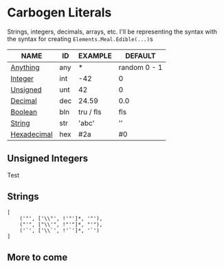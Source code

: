 # Carbogen Literals
Strings, integers, decimals, arrays, etc.
I'll be representing the syntax with the syntax for creating `Elements.Meal.Edible(...)`s

| NAME                           | ID  | EXAMPLE   | DEFAULT      |
| -                              | -   | -         | -            |
| [Anything](#anything)          | any | *         | random 0 - 1 |
| [Integer](#integers)           | int | -42       | 0            |
| [Unsigned](#unsigned-integers) | unt | 42        | 0            |
| [Decimal](#decimals)           | dec | 24.59     | 0.0          |
| [Boolean](#booleans)           | bln | tru / fls | fls          |
| [String](#strings)             | str | 'abc'     | ''           |
| [Hexadecimal](#hexadecimals)   | hex | #2a       | #0           |

## Unsigned Integers

Test

## Strings

```
[
    ('"', ['\\"', !'"']*, '"'),
    ("'", ["\\'", !"'"]*, "'"),
    ('`', ['\\`', !'`']*, '`')
]
```

## More to come
